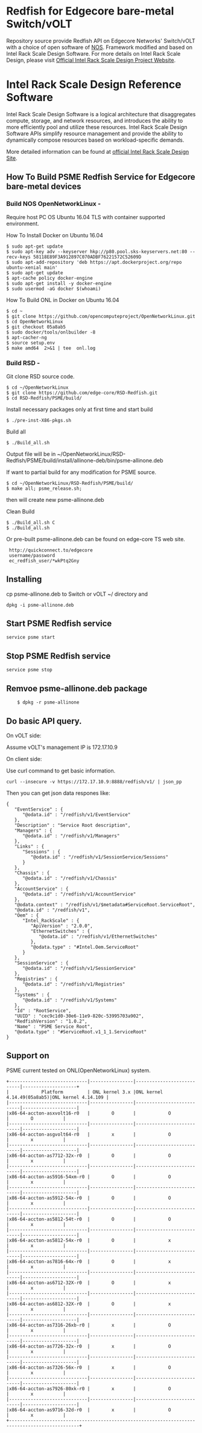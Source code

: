# Redfish for Edgecore bare-metal Switch/vOLT

Repository source provide Redfish API on Edgecore Networks' Switch/vOLT with a choice of open software of [NOS](https://github.com/opencomputeproject/OpenNetworkLinux).
Framework modified and based on Intel Rack Scale Design Software. 
For more details on Intel Rack Scale Design, please visit [Official Intel Rack Scale Design Project Website](http://intel.com/intelRSD).

# Intel Rack Scale Design Reference Software

Intel Rack Scale Design Software is a logical architecture that disaggregates compute, storage, and network resources, 
and introduces the ability to more efficiently pool and utilize these resources. 
Intel Rack Scale Design Software APIs simplify resource management and provide the ability to dynamically compose resources 
based on workload-specific demands.

More detailed information can be found at [official Intel Rack Scale Design Site](http://intel.com/intelRSD).

## How To Build PSME Redfish Service for Edgecore bare-metal devices

### Build NOS OpenNetworkLinux -

 Require host PC OS Ubuntu 16.04 TLS with container supported environment.
  
 How To Install Docker on Ubuntu 16.04
```  
$ sudo apt-get update
$ sudo apt-key adv --keyserver hkp://p80.pool.sks-keyservers.net:80 --recv-keys 58118E89F3A912897C070ADBF76221572C52609D
$ sudo apt-add-repository 'deb https://apt.dockerproject.org/repo ubuntu-xenial main'
$ sudo apt-get update
$ apt-cache policy docker-engine
$ sudo apt-get install -y docker-engine
$ sudo usermod -aG docker $(whoami)
```  
 How To Build ONL in Docker on Ubuntu 16.04
```    
$ cd ~
$ git clone https://github.com/opencomputeproject/OpenNetworkLinux.git 
$ cd OpenNetworkLinux
$ git checkout 05a8ab5 
$ sudo docker/tools/onlbuilder -8
$ apt-cacher-ng
$ source setup.env
$ make amd64  2>&1 | tee  onl.log   
```    
### Build RSD -

 Git clone RSD source code.
  
```   
$ cd ~/OpenNetworkLinux
$ git clone https://github.com/edge-core/RSD-Redfish.git
$ cd RSD-Redfish/PSME/build/
```  
 Install necessary packages only at first time and start build
```  
$ ./pre-inst-X86-pkgs.sh
```  
 Build all
  
```  
$ ./Build_all.sh
``` 
 Output file will be in ~/OpenNetworkLinux/RSD-Redfish/PSME/build/install/allinone-deb/bin/psme-allinone.deb

 If want to partial build for any modification for PSME source.
``` 
$ cd ~/OpenNetworkLinux/RSD-Redfish/PSME/build/
$ make all; psme_release.sh;
``` 
 then will create new psme-allinone.deb

 Clean Build
``` 
$ ./Build_all.sh C
$ ./Build_all.sh
``` 

 Or pre-built psme-allinone.deb can be found on edge-core TS web site.
``` 
 http://quickconnect.to/edgecore
 username/password   
 ec_redfish_user/*wkPtq2Gny
``` 

## Installing
cp psme-allinone.deb to Switch or vOLT ~/ directory and
```
dpkg -i psme-allinone.deb
```
## Start PSME Redfish service

```
service psme start
```
## Stop PSME Redfish service

```
service psme stop
```

## Remvoe psme-allinone.deb package
```
    $ dpkg -r psme-allinone
```

## Do basic API query.

On vOLT side:

Assume vOLT's management IP is 172.17.10.9

On client side:

Use curl command to get basic information.
```
curl --insecure -v https://172.17.10.9:8888/redfish/v1/ | json_pp
```
Then you can get json data respones like:
```
{
   "EventService" : {
      "@odata.id" : "/redfish/v1/EventService"
   },
   "Description" : "Service Root description",
   "Managers" : {
      "@odata.id" : "/redfish/v1/Managers"
   },
   "Links" : {
      "Sessions" : {
         "@odata.id" : "/redfish/v1/SessionService/Sessions"
      }
   },
   "Chassis" : {
      "@odata.id" : "/redfish/v1/Chassis"
   },
   "AccountService" : {
      "@odata.id" : "/redfish/v1/AccountService"
   },
   "@odata.context" : "/redfish/v1/$metadata#ServiceRoot.ServiceRoot",
   "@odata.id" : "/redfish/v1",
   "Oem" : {
      "Intel_RackScale" : {
         "ApiVersion" : "2.0.0",
         "EthernetSwitches" : {
            "@odata.id" : "/redfish/v1/EthernetSwitches"
         },
         "@odata.type" : "#Intel.Oem.ServiceRoot"
      }
   },
   "SessionService" : {
      "@odata.id" : "/redfish/v1/SessionService"
   },
   "Registries" : {
      "@odata.id" : "/redfish/v1/Registries"
   },
   "Systems" : {
      "@odata.id" : "/redfish/v1/Systems"
   },
   "Id" : "RootService",
   "UUID" : "cec9c1d0-30e6-11e9-820c-53995703a902",
   "RedfishVersion" : "1.0.2",
   "Name" : "PSME Service Root",
   "@odata.type" : "#ServiceRoot.v1_1_1.ServiceRoot"
}
``` 


## Support on 

PSME current tested on ONL(OpenNetworkLinux) system. 
   
	+-----------------------------|----------------|---------------------------|--------------------+
	|            Platform         | ONL kernel 3.x |ONL kernel 4.14.49(05a8ab5)|ONL kernel 4.14.109 |
	|-----------------------------|----------------|---------------------------|--------------------|                 
	|x86-64-accton-asxvolt16-r0   |        O       |            O              |        O           |         
	|-----------------------------|----------------|---------------------------|--------------------|                 
	|x86-64-accton-asgvolt64-r0   |        x       |            O              |        x           |         
	|-----------------------------|----------------|---------------------------|--------------------|                 
	|x86-64-accton-as7712-32x-r0  |        O       |            O              |        x           |         
	|-----------------------------|----------------|---------------------------|--------------------|                 
	|x86-64-accton-as5916-54xm-r0 |        O       |            O              |        x           |         
	|-----------------------------|----------------|---------------------------|--------------------|                 
	|x86-64-accton-as5912-54x-r0  |        O       |            O              |        x           |         
	|-----------------------------|----------------|---------------------------|--------------------|                 
	|x86-64-accton-as5812-54t-r0  |        O       |            O              |        x           |         
	|-----------------------------|----------------|---------------------------|--------------------|                 
	|x86-64-accton-as5812-54x-r0  |        O       |            x              |        x           |         
	|-----------------------------|----------------|---------------------------|--------------------|                 
	|x86-64-accton-as7816-64x-r0  |        O       |            x              |        x           |         
	|-----------------------------|----------------|---------------------------|--------------------|                 
	|x86-64-accton-as6712-32X-r0  |        O       |            x              |        x           |         
	|-----------------------------|----------------|---------------------------|--------------------|                 
	|x86-64-accton-as6812-32X-r0  |        O       |            x              |        x           |         
	|-----------------------------|----------------|---------------------------|--------------------|                 
	|x86-64-accton-as7316-26xb-r0 |        x       |            O              |        x           |         
	|-----------------------------|----------------|---------------------------|--------------------|                 
	|x86-64-accton-as7726-32x-r0  |        x       |            O              |        x           |         
	|-----------------------------|----------------|---------------------------|--------------------|                 
	|x86-64-accton-as7326-56x-r0  |        x       |            O              |        x           |         
	|-----------------------------|----------------|---------------------------|--------------------|                 
	|x86-64-accton-as7926-80xk-r0 |        x       |            O              |        x           |         
	|-----------------------------|----------------|---------------------------|--------------------|                 
	|x86-64-accton-as9716-32d-r0  |        x       |            O              |        x           |         
	+------------------------------------------------------------------------------------------------+
